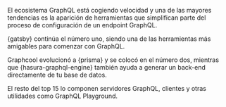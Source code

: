 El ecosistema GraphQL está cogiendo velocidad y una de las mayores tendencias es la aparición de herramientas que simplifican parte del proceso de configuración de un endpoint GraphQL.

{gatsby} continúa el número uno, siendo una de las herramientas más amigables para comenzar con GraphQL.

Graphcool evolucionó a {prisma} y se colocó en el número dos, mientras que {hasura-graphql-engine} también ayuda a generar un back-end directamente de tu base de datos.

El resto del top 15 lo componen servidores GraphQL, clientes y otras utilidades como GraphQL Playground.